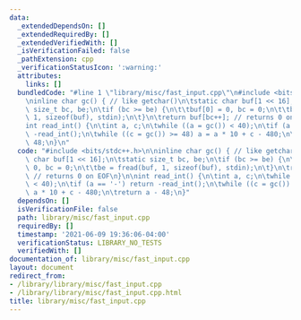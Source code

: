 ```yaml
---
data:
  _extendedDependsOn: []
  _extendedRequiredBy: []
  _extendedVerifiedWith: []
  _isVerificationFailed: false
  _pathExtension: cpp
  _verificationStatusIcon: ':warning:'
  attributes:
    links: []
  bundledCode: "#line 1 \"library/misc/fast_input.cpp\"\n#include <bits/stdc++.h>\n\
    \ninline char gc() { // like getchar()\n\tstatic char buf[1 << 16];\n\tstatic\
    \ size_t bc, be;\n\tif (bc >= be) {\n\t\tbuf[0] = 0, bc = 0;\n\t\tbe = fread(buf,\
    \ 1, sizeof(buf), stdin);\n\t}\n\treturn buf[bc++]; // returns 0 on EOF\n}\n\n\
    int read_int() {\n\tint a, c;\n\twhile ((a = gc()) < 40);\n\tif (a == '-') return\
    \ -read_int();\n\twhile ((c = gc()) >= 48) a = a * 10 + c - 480;\n\treturn a -\
    \ 48;\n}\n"
  code: "#include <bits/stdc++.h>\n\ninline char gc() { // like getchar()\n\tstatic\
    \ char buf[1 << 16];\n\tstatic size_t bc, be;\n\tif (bc >= be) {\n\t\tbuf[0] =\
    \ 0, bc = 0;\n\t\tbe = fread(buf, 1, sizeof(buf), stdin);\n\t}\n\treturn buf[bc++];\
    \ // returns 0 on EOF\n}\n\nint read_int() {\n\tint a, c;\n\twhile ((a = gc())\
    \ < 40);\n\tif (a == '-') return -read_int();\n\twhile ((c = gc()) >= 48) a =\
    \ a * 10 + c - 480;\n\treturn a - 48;\n}"
  dependsOn: []
  isVerificationFile: false
  path: library/misc/fast_input.cpp
  requiredBy: []
  timestamp: '2021-06-09 19:36:06-04:00'
  verificationStatus: LIBRARY_NO_TESTS
  verifiedWith: []
documentation_of: library/misc/fast_input.cpp
layout: document
redirect_from:
- /library/library/misc/fast_input.cpp
- /library/library/misc/fast_input.cpp.html
title: library/misc/fast_input.cpp
---
```

